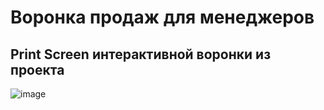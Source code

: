 # Воронка продаж для менеджеров
## Print Screen интерактивной воронки из проекта
![image](https://user-images.githubusercontent.com/76148212/124668544-b44a0d00-deb9-11eb-857f-7979274cdb48.png)
